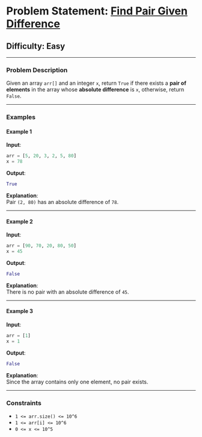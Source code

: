 # Problem Statement: [Find Pair Given Difference](https://www.geeksforgeeks.org/problems/find-pair-given-difference1559/1)

## Difficulty: Easy  

---

### **Problem Description**  

Given an array `arr[]` and an integer `x`, return `True` if there exists a **pair of elements** in the array whose **absolute difference** is `x`, otherwise, return `False`.  

---

### **Examples**  

#### **Example 1**  
**Input**:  
```python
arr = [5, 20, 3, 2, 5, 80]
x = 78
```
**Output**:  
```python
True
```
**Explanation**:  
Pair `(2, 80)` has an absolute difference of `78`.

---

#### **Example 2**  
**Input**:  
```python
arr = [90, 70, 20, 80, 50]
x = 45
```
**Output**:  
```python
False
```
**Explanation**:  
There is no pair with an absolute difference of `45`.

---

#### **Example 3**  
**Input**:  
```python
arr = [1]
x = 1
```
**Output**:  
```python
False
```
**Explanation**:  
Since the array contains only one element, no pair exists.

---

### **Constraints**  
- `1 <= arr.size() <= 10^6`  
- `1 <= arr[i] <= 10^6`  
- `0 <= x <= 10^5`  
